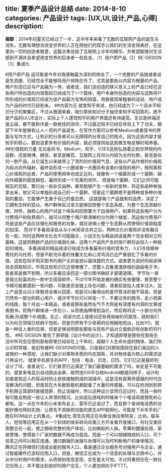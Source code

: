 title: 夏季产品设计总结
date: 2014-8-10
categories: 产品设计
tags: [UX,UI,设计,产品,心得]
description:
---
**摘要**：2014年的夏天已经过了一半，这半年多来看了无数的互联网产品的诞生与消失，无数有理想去改变世界的人正在用他们的双手让我们的生活变得美好，在这里向一切的创造者致意，这篇文章总结了互联网上半年的精华，并希望能够对生活感到不满并且希望改变世界的后来者一些启发，（1）用户即产品（2）RE-DESIGN（3）集成化 

<!--more-->
#用户即产品
这可能是今年对我感触最为深刻的体会了，一个完整的产品链或者说是生态圈，已经完全不能够将用户排除在外了，尤其是那些以内容为根基的产品，用户形态已近与产品融为一体，或者说，我们说创造的狭义意义上的产品已经在这些用户所创造的内容面前已经成为了一个载体，用户本身所创造的内容与这群用户所形成的价值观已经成为该产品最为宝贵的财富，用直接简单粗暴的话说，用户成为产品的时代已经到来。
##内容为王
就拿知乎来说，他已经成为了一个高水平知识分子的聚集区，不过从根源来看，吸引那些知识分子抽空来知乎写回答的，绝不是产品的UI,UE设计，实际上个人感觉知乎的用户界面还有待提高，无论是终端还是云端，都不能称作是一款绝佳的测评，不过最近知乎已经在体验上下了功夫，期望下半年能够有让人一亮的产品诞生，在写作方面可以参考Medium或者简书的界面与写作方式，让知识的分享者可以无障碍的分享自己的观点，因为这些内容才是知乎的核心，要创造更多有价值的内容，就必须提供给这些微生物足够的培养基。
##价值观的力量
无论是简书，Medium，知乎，V2EX这些弘扬着正统世界观的内容群，还是微博，微信，甚至是糗百，互联网上任何以内容为主的社群，甚至是任何一款产品，从它诞生以来就带上了浓烈的价值观气息，这些以产品作者的价值观为起点向外辐射，最终会形成一小圈或者一大圈具有该类价值观的用户，按照离核心价值观的远景，产品的使用频率也成正比的，就像有一个细菌形成一个菌群，越向外细菌的密度越低，最终形成一个完美的闭环。
但是每个菌群，它们之间可能相互的交联，繁衍出一些杂交品种，甚至能够产生一些新的变种，将这些品种单独拿出来，他又可以单独形成自己的一个菌群，但是这个菌群绝不是两种或多种价值观的叠加，它能够产生属于自己的蛋白质。
这就是每个产品独有的品质，决定了它拥有怎样的受众，用户群体反过来又能够回馈整个生态系统，为整个生态贡献价值，同样，越核心的用户对这个体系的回馈要大于边缘用户，如果将这些用户分为付费用户和免费用户，就可以将整个用户群清晰的分为两个梯度，而这些付费用户将是这些产品应该强化和服务的对象，就应该缩小整个生态群从而使得价值观程度的加深。
而对于多看阅读自从与小米阅读合并之后，两种文化价值观并没有融合在一起，同时这两种文化也不可能融合，小说文化与精品阅读是两个完全相对立的菌株，这就将两款产品的价值弱化掉，这两个产品所产生的用户群将会陷入一种尴尬的境地。
多看阅读的精品阅读已经成为多看最有价值的竞争力，人们寻找精神寄托的乌托邦，但是不断充斥着的快餐文化和心灵鸡汤已近严重弱化了多看的价值，这些在知乎购买图书的用户无非是想以最快捷的方式，或者更为良好的阅读体验去获取知识，毕竟这些知识已近很难懂了，还要人去看渣渣排版的盗版电子书，臣妾真是做不到啊，所以多看应该将这一部分图书做好才是硬道理。
字节社一直是我比较喜欢的一款中文阅读软件，不过今年开始发展的确实有些缓慢，甚至整个书城可能都遇到一些问题，可能是资金链上存在问题，或者前提投入成本过大，加上产品受众过小导致资金难以回笼，但是可以看得出的是尽管活的很不容易，但是仍然有一部分的核心用户，或许字节社可以转变一下，不要过多的图书，走小而美的线路，每个月出一本精品，或者是那些虽然名气不大但是有深度有内涵的文章或者图书。将用户群体进一步拉小，从而使品牌得到溢价。然后再将这一小部分向外拓展,形成整个价值圈。总之，阅读方式上是绝对还有再突破的可能性，就和我们以为社交领域已经趋于饱和，但是仍然有不少奇葩的应用掘地而出，比如YO，就是一种反人类的应用，但是足够说明那些那些与现有产品对立面依旧有创新的可行性。
#RE-DESIGN
看完了原研哉《设计中的设计》，才知道即使是那些在那些生活中所司空见惯的那些即使已经存在上千年的，超越个人生命长度的物体，我们所认识的常理，依旧有被RE-DESIGN的可能，只是我们对那些围绕在我们身边的人或物的一种漠视，让我们缺少对事物本质的内在探索，并对物体最为核心的需求进行再设计。
就拿手机原生的APP，包括：电话，讯息，日历。它们已近是最好的设计了吗，或者说它，它们甚至已近满足了我们最基础的需求了吗，肯定是不可能的，就拿来电显示自动跳出全屏，居然连IOS平台和Android都是同样子，设计的初衷是贴近人的耳朵时防止皮肤接触照成的误操作，这是没有距离传感器的时代应该解决的问题，但是现在大多数智能机都配备了大量的传感器，可以在检测到到把手机靠近耳部时直接熄屏，防止误操作，所以这种设计显然已近过时，而且一些时候可能会照成一些让人奔溃的情况，比如说玩游戏的时候来个个电话简直想死的心都有。这一点在今年的小米发布会上，雷军已近说过了，而且那个查询电话费的功能好像也特别实用，让原先不具联网功能的原生APP联网化，可能是下半年手机厂商在ROM设计上的重点。
#集成化
原生应用正在向聚合类应用转变，比如，联系人，短信等应用正在从一个封闭的体系转向向第三方开发者开放接口，将社交类应用整合在一起，使之拥有完整的用户体验，比如微软的人脉。苹果的健康应用，家居管理，使得各个厂家的数据不再成为孤岛，而是一个可以相辅相成的入口，可个信息之间可以相互连通，通过数据的发掘与处理可以及时判断用户的身体情况。
腾讯正在将微信打造成全能的服务入口，看是通过企业服务号对接用户与企业，通过智能硬件打造轻应用入口，但是，微信正在成为一个信息的处理与交换中心，并从中分析用户的需求，从而做到信息变现，实在是太可怕，不过将重担压在一款社交应用上，并不能达到良好的用户交互，个人更加倾向于IFTTT。
